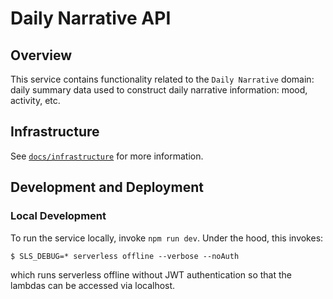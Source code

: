# Daily Narrative API

## Overview

This service contains functionality related to the `Daily Narrative` domain: daily summary data used to construct
daily narrative information: mood, activity, etc.

## Infrastructure

See [`docs/infrastructure`](docs/infrastructure.md) for more information.

## Development and Deployment

### Local Development

To run the service locally, invoke `npm run dev`. Under the hood, this invokes:
```shell
$ SLS_DEBUG=* serverless offline --verbose --noAuth
```
which runs serverless offline without JWT authentication so that the lambdas can be accessed via localhost.